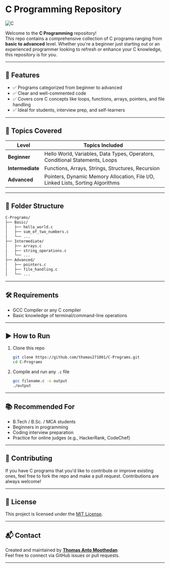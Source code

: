 # C Programming Repository

![C](https://img.shields.io/badge/C-00599C?style=for-the-badge&logo=c&logoColor=white)

Welcome to the **C Programming** repository!  
This repo contains a comprehensive collection of C programs ranging from **basic to advanced** level. Whether you're a beginner just starting out or an experienced programmer looking to refresh or enhance your C knowledge, this repository is for you.

---

## 🚀 Features

- ✅ Programs categorized from beginner to advanced
- ✅ Clear and well-commented code
- ✅ Covers core C concepts like loops, functions, arrays, pointers, and file handling
- ✅ Ideal for students, interview prep, and self-learners

---

## 🧠 Topics Covered

| Level       | Topics Included                                                                 |
|-------------|----------------------------------------------------------------------------------|
| **Beginner** | Hello World, Variables, Data Types, Operators, Conditional Statements, Loops     |
| **Intermediate** | Functions, Arrays, Strings, Structures, Recursion                              |
| **Advanced** | Pointers, Dynamic Memory Allocation, File I/O, Linked Lists, Sorting Algorithms  |

---

## 📁 Folder Structure

```bash
C-Programs/
├── Basic/
│   ├── hello_world.c
│   ├── sum_of_two_numbers.c
│   └── ...
├── Intermediate/
│   ├── arrays.c
│   ├── string_operations.c
│   └── ...
├── Advanced/
│   ├── pointers.c
│   ├── file_handling.c
│   └── ...
```

---

## 🛠 Requirements

- GCC Compiler or any C compiler
- Basic knowledge of terminal/command-line operations

---

## ▶️ How to Run

1. Clone this repo  
   ```bash
   git clone https://github.com/thomas271001/C-Programs.git
   cd C-Programs
   ```

2. Compile and run any `.c` file  
   ```bash
   gcc filename.c -o output
   ./output
   ```

---

## 📚 Recommended For

- B.Tech / B.Sc. / MCA students
- Beginners in programming
- Coding interview preparation
- Practice for online judges (e.g., HackerRank, CodeChef)

---

## 📌 Contributing

If you have C programs that you'd like to contribute or improve existing ones, feel free to fork the repo and make a pull request. Contributions are always welcome!

---

## 📄 License

This project is licensed under the [MIT License](LICENSE).

---

## 📬 Contact

Created and maintained by [**Thomas Anto Moothedan**](https://github.com/thomas271001)  
Feel free to connect via GitHub issues or pull requests.

---

